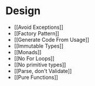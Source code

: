 # Design
- [[Avoid Exceptions]]
- [[Factory Pattern]]
- [[Generate Code From Usage]]
- [[Immutable Types]]
- [[Monads]]
- [[No For Loops]]
- [[No primitive types]]
- [[Parse, don't Validate]]
- [[Pure Functions]]